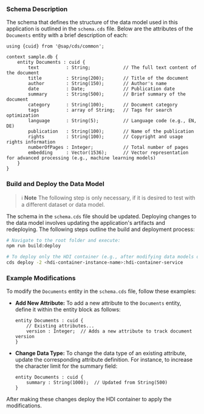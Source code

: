 ### Schema Description

The schema that defines the structure of the data model used in this application is outlined in the `schema.cds` file. Below are the attributes of the `Documents` entity with a brief description of each:

```cds
using {cuid} from '@sap/cds/common';

context sample.db {
    entity Documents : cuid {
        text          : String;            // The full text content of the document
        title         : String(200);       // Title of the document
        author        : String(150);       // Author's name
        date          : Date;              // Publication date
        summary       : String(500);       // Brief summary of the document
        category      : String(100);       // Document category
        tags          : array of String;   // Tags for search optimization
        language      : String(5);         // Language code (e.g., EN, DE)
        publication   : String(100);       // Name of the publication
        rights        : String(100);       // Copyright and usage rights information
        numberOfPages : Integer;           // Total number of pages
        embedding     : Vector(1536);      // Vector representation for advanced processing (e.g., machine learning models)
    }
}
```

### Build and Deploy the Data Model

> ℹ️ **Note**
> The following step is only necessary, if it is desired to test with a different dataset or data model.

The schema in the `schema.cds` file should be updated. Deploying changes to the data model involves updating the application's artifacts and redeploying. The following steps outline the build and deployment process:

```bash
# Navigate to the root folder and execute:
npm run build:deploy

# To deploy only the HDI container (e.g., after modifying data models or fields), without deploying services or UIs:
cds deploy -2 <hdi-container-instance-name>:hdi-container-service

```
### Example Modifications

To modify the `Documents` entity in the `schema.cds` file, follow these examples:

- **Add New Attribute:**
  To add a new attribute to the `Documents` entity, define it within the entity block as follows:

  ```cds
  entity Documents : cuid {
      // Existing attributes...
      version : Integer;  // Adds a new attribute to track document version
  }
  ````

- **Change Data Type:**
    To change the data type of an existing attribute, update the corresponding attribute definition. For instance, to     increase the character limit for the summary field:

    ```cds
    entity Documents : cuid {
        summary : String(1000);  // Updated from String(500)
    }
    ```
  
After making these changes deploy the HDI container to apply the modifications.
